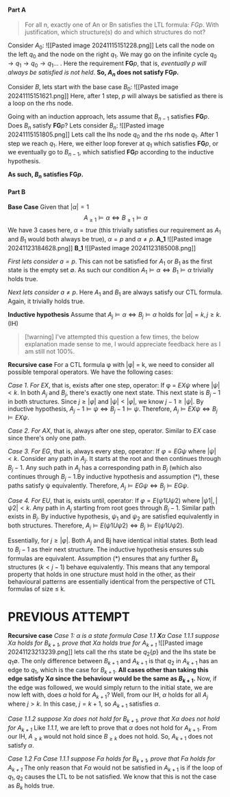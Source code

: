 #### Part A
> For all n, exactly one of An or Bn satisfies the LTL formula: $FGp$. With justification, which structure(s) do and which structures do not?

Consider $A_0$:
![[Pasted image 20241115151228.png]]
Lets call the node on the left $q_0$ and the node on the right $q_1$. We may go on the infinite cycle $q_0 \rightarrow q_1 \rightarrow q_0 \rightarrow q_1 ...$ . Here the requirement $\textbf{FG}p$, that is, *eventually $p$ will always be satisfied is not held*. **So, $A_n$ does not satisfy $\textbf{FG}p$.**

Consider $B$, lets start with the base case $B_0$:
![[Pasted image 20241115151621.png]]
Here, after 1 step, $p$ will always be satisfied as there is a loop on the rhs node.

Going with an induction approach, lets assume that $B_{n-1}$ satisfies $\textbf{FG}p$. Does $B_{n}$ satisfy $\textbf{FG}p$? Lets consider $B_n$:
![[Pasted image 20241115151805.png]]
Lets call the lhs node $q_0$ and the rhs node $q_1$. After 1 step we reach $q_1$. Here, we either loop forever at $q_1$ which satisfies $\textbf{FG}p$, or we eventually go to $B_{n-1}$, which satisfied $\textbf{FG}p$ according to the inductive hypothesis.

**As such, $B_n$ satisfies $\textbf{FG}p$.**

#### Part B
**Base Case**
Given that $|\alpha|=1$
$$A_{\geq1} \models \alpha \iff B_{\geq1} \models \alpha$$
We have 3 cases here, $\alpha = true$ (this trivially satisfies our requirement as $A_1$ and $B_1$ would both always be true), $\alpha=p$ and $\alpha \neq p$.
**A_1**
![[Pasted image 20241123184628.png]]
**B_1**
![[Pasted image 20241123185008.png]]

*First lets consider $a = p$*.
This can not be satisfied for $A_1$ or $B_1$ as the first state is the empty set $\emptyset$. As such our condition $A_1 \models \alpha \iff B_1 \models \alpha$ trivially holds true.

*Next lets consider $a \neq p$*.
Here $A_1$ and $B_1$ are always satisfy our CTL formula. Again, it trivially holds true.

**Inductive hypothesis**
Assume that $A_j \models \alpha \iff B_j \models \alpha$ holds for $|a| = k, j \geq k$. (IH)

> [!warning] I've attempted this question a few times, the below explanation made sense to me, I would appreciate feedback here as I am still not 100%.

**Recursive case**
For a CTL formula φ with |φ| = k, we need to consider all possible temporal operators. We have the following cases:

*Case 1. For $EX$*, that is, exists after one step, operator: If φ = $EXψ$ where $|ψ| < k$. In both $A_j$ and $B_j$, there's exactly one next state. This next state is $B_j-1$ in both structures. Since $j ≥ |φ|$ and $|ψ| < |φ|$, we know $j-1 ≥ |ψ|$. By inductive hypothesis, $A_j-1 \models ψ ⇔ B_j-1 \models ψ$. Therefore, $A_j \models EXψ ⇔ B_j \models EXψ$.

*Case 2. For $AX$*, that is, always after one step, operator. Similar to $EX$ case since there's only one path.

*Case 3. For $EG$*, that is, always every step, operator: If $φ = EGψ$ where $|ψ| < k$. Consider any path in $A_j$. It starts at the root and then continues through $B_j-1$. Any such path in $A_j$ has a corresponding path in $B_j$ (which also continues through $B_j-1$.By inductive hypothesis and assumption (\*), these paths satisfy ψ equivalently. Therefore, $A_j \models EGψ ⇔ B_j \models EGψ$.

*Case 4.  For $EU$*, that is, exists until, operator: If $φ = E(ψ1 U ψ2)$ where $|ψ1|, |ψ2| < k$. Any path in $A_j$ starting from root goes through $B_j-1$. Similar path exists in $B_j$. By inductive hypothesis, $ψ_1$ and $ψ_2$ are satisfied equivalently in both structures. Therefore, $A_j \models E(ψ1 U ψ2) ⇔ B_j \models E(ψ1 U ψ2)$.

Essentially, for $j ≥ |φ|$. Both $A_j$ and Bj have identical initial states. Both lead to $B_j-1$ as their next structure. The inductive hypothesis ensures sub formulas are equivalent. Assumption (\*) ensures that any further $B_k$ structures $(k < j-1)$ behave equivalently. This means that any temporal property that holds in one structure must hold in the other, as their behavioural patterns are essentially identical from the perspective of CTL formulas of size ≤ k.

PREVIOUS ATTEMPT
=============
**Recursive case**
*Case 1: $\alpha$ is a state formula*
*Case 1.1 $\textbf{X}\alpha$*
*Case 1.1.1 suppose $X\alpha$ holds for $B_{k+1}$, prove that $X\alpha$ holds true for $A_{k+1}$*
![[Pasted image 20241123213239.png]]
lets call the rhs state be $q_2\{p\}$ and the lhs state be $q_1{\emptyset}$. The only difference between $B_{k+1}$ and $A_{k+1}$ is that $q_2$ in $A_{k+1}$ has an edge to $q_1$, which is the case for $B_{k+1}$. **All cases other than taking this edge satisfy $\textbf{X}a$ since the behaviour would be the same as $B_{k+1}$.** Now, if the edge was followed, we would simply return to the initial state, we are now left with, does $\alpha$ hold for $A_{k+1}$? Well, from our IH, $\alpha$ holds for all $A_j$ where $j > k$. In this case, $j=k+1$, so $A_{k+1}$ satisfies $\alpha$.

*Case 1.1.2 suppose $X\alpha$ does not hold for $B_{k+1}$, prove that $X\alpha$ does not hold for $A_{k+1}$*
Like *1.1.1*, we are left to prove that $\alpha$ does not hold for $A_{k+1}$. From our IH, $A_{\geq k}$ would not hold since $B_{\geq k}$ does not hold. So, $A_{k+1}$ does not satisfy $\alpha$.

*Case 1.2* $F\alpha$
*Case 1.1.1 suppose $F\alpha$ holds for $B_{k+1}$, prove that $F\alpha$ holds for $A_{k+1}$*
The only reason that $F\alpha$ would not be satisfied in $A_{k+1}$ is if the loop of $q_1, q_2$ causes the LTL to be not satisfied. We know that this is not the case as $B_k$ holds true.